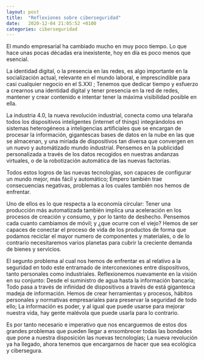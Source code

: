 ```yaml
---
layout: post
title:  "Reflexiones sobre ciberseguridad"
date:   2020-12-04 21:05:52 +0100
categories: ciberseguridad
---
```

El mundo empresarial ha cambiado mucho en muy poco tiempo. Lo que hace unas pocas décadas era inexistente, hoy en día es poco menos que esencial.

La identidad digital, o la presencia en las redes, es algo importante en la socialización actual, relevante en el mundo laboral, e imprescindible para casi cualquier negocio en el S.XXI ; Tenemos que dedicar tiempo y esfuerzo a crearnos una identidad digital y tener presencia en la red de redes, mantener y crear contenido e intentar tener la máxima visibilidad posible en ella.

La industria 4.0, la nueva revolución industrial, conecta como una telaraña todos los dispositivos inteligentes (internet of things) integrándolos en sistemas heterogéneos a inteligencias artificiales que se encargan de procesar la información, gigantescas bases de datos en la nube en las que se almacenan, y una miríada de dispositivos tan diversa que convergen en un nuevo y automátizado mundo industrial. Pensemos en la publicidad personalizada a través de los datos recogidos en nuestras andanzas virtuales, o de la robotización automática de las nuevas factorías.

Todos estos logros de las nuevas tecnologías, son capaces de configurar un mundo mejor, más fácil y automático; Empero también trae consecuencias negativas, problemas a los cuales también nos hemos de enfrentar.

Uno de ellos es lo que respecta a la economía circular: Tener una producción más automatizada también implica una aceleración en los procesos de creación y consumo, y por lo tanto de deshecho. Pensemos cada cuanto cambiamos de móvil; y ¿que ocurre con el viejo? Hemos de ser capaces de conectar el proceso de vida de los productos de forma que podamos reciclar el mayor numero de componentes y materiales, o de lo contrario necesitaremos varios planetas para cubrir la creciente demanda de bienes y servicios.

El segunto problema al cual nos hemos de enfrentar es al relativo a la seguridad en todo este entramado de interconexiones entre dispositivos, tanto personales como industriales. Reflexionemos nuevamente en la visión en su conjunto: Desde el suministro de agua hasta la información bancaria; Todo pasa a través de infinidad de dispositivos a través de está gigantesca madeja de información. Hemos de crear herramientas y procesos, hábitos personales y normativas empresariales para preservar la seguridad de todo ello; La información es poder, y al igual que puede usarse para mejorar nuestra vida, hay gente malévola que puede usarla para lo contrario.

Es por tanto necesario e imperativo que nos encarguemos de estos dos grandes problemas que pueden llegar a ensombrecer todas las bondades que pone a nuestra disposición las nuevas tecnologías; La nueva revolución ya ha llegado, ahora tenemos que encargarnos de hacer que sea ecológica y cibersegura.
